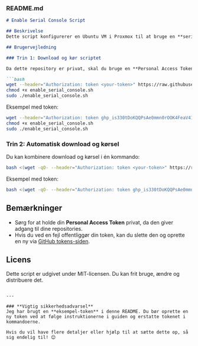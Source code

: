 ### **README.md**

```markdown
# Enable Serial Console Script

## Beskrivelse
Dette script konfigurerer en Ubuntu VM i Proxmox til at bruge en **serial console** via `ttyS0`, hvilket gør det muligt at tilgå VM’en via Proxmox-terminalen med kommandoen `qm terminal <VMID>`.

## Brugervejledning

### Trin 1: Download og kør scriptet

Da dette repository er privat, skal du bruge en **Personal Access Token (PAT)** til at hente scriptet. Erstat `<your-token>` med din token i nedenstående kommando:

```bash
wget --header="Authorization: token <your-token>" https://raw.githubusercontent.com/BeansSi/enable-serial-console/main/enable_serial_console.sh
chmod +x enable_serial_console.sh
sudo ./enable_serial_console.sh
```

Eksempel med token:
```bash
wget --header="Authorization: token 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" https://raw.githubusercontent.com/BeansSi/enable-serial-console/main/enable_serial_console.sh
chmod +x enable_serial_console.sh
sudo ./enable_serial_console.sh
```

### Trin 2: Automatisk download og kørsel

Du kan kombinere download og kørsel i én kommando:

```bash
bash <(wget -qO- --header="Authorization: token <your-token>" https://raw.githubusercontent.com/BeansSi/enable-serial-console/main/enable_serial_console.sh)
```

Eksempel med token:
```bash
bash <(wget -qO- --header="Authorization: token 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" https://raw.githubusercontent.com/BeansSi/enable-serial-console/main/enable_serial_console.sh)
```

## Bemærkninger
- Sørg for at holde din **Personal Access Token** privat, da den giver adgang til dine repositories.
- Hvis du ved en fejl offentliggør din token, kan du slette den og oprette en ny via [GitHub tokens-siden](https://github.com/settings/tokens).

## Licens
Dette script er udgivet under MIT-licensen. Du kan frit bruge, ændre og distribuere det.
```

---

### **Vigtig sikkerhedsadvarsel**
Jeg har brugt en **eksempel-token** i denne README. Du bør oprette en ny token ved at følge instruktionerne i guiden og erstatte tokenet i kommandoerne.

Hvis du vil have flere detaljer eller hjælp til at sætte dette op, så sig endelig til! 😊
